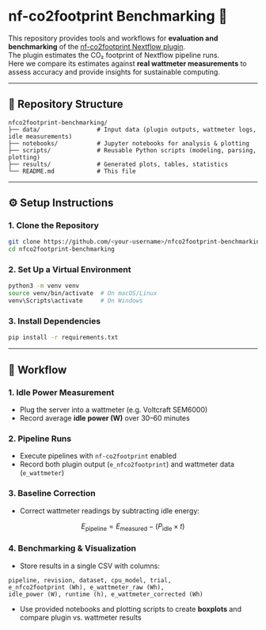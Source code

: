 # nf-co2footprint Benchmarking 🌱

This repository provides tools and workflows for **evaluation and benchmarking** of the [nf-co2footprint Nextflow plugin](https://nextflow-io.github.io/nf-co2footprint/).  
The plugin estimates the CO₂ footprint of Nextflow pipeline runs.  
Here we compare its estimates against **real wattmeter measurements** to assess accuracy and provide insights for sustainable computing.

---

## 📂 Repository Structure

```
nfco2footprint-benchmarking/
├── data/                # Input data (plugin outputs, wattmeter logs, idle measurements)
├── notebooks/           # Jupyter notebooks for analysis & plotting
├── scripts/             # Reusable Python scripts (modeling, parsing, plotting)
├── results/             # Generated plots, tables, statistics
└── README.md            # This file
```

---

## ⚙️ Setup Instructions

### 1. Clone the Repository
```bash
git clone https://github.com/<your-username>/nfco2footprint-benchmarking.git
cd nfco2footprint-benchmarking
```

### 2. Set Up a Virtual Environment
```bash
python3 -m venv venv
source venv/bin/activate  # On macOS/Linux
venv\Scripts\activate     # On Windows
```

### 3. Install Dependencies
```bash
pip install -r requirements.txt
```

---

## 🧪 Workflow

### 1. Idle Power Measurement
- Plug the server into a wattmeter (e.g. Voltcraft SEM6000)  
- Record average **idle power (W)** over 30–60 minutes  

### 2. Pipeline Runs
- Execute pipelines with `nf-co2footprint` enabled  
- Record both plugin output (`e_nfco2footprint`) and wattmeter data (`e_wattmeter`)  

### 3. Baseline Correction
- Correct wattmeter readings by subtracting idle energy:

$$
E_\text{pipeline} = E_\text{measured} - (P_\text{idle} \times t)
$$

### 4. Benchmarking & Visualization
- Store results in a single CSV with columns:

```
pipeline, revision, dataset, cpu_model, trial,
e_nfco2footprint (Wh), e_wattmeter_raw (Wh),
idle_power (W), runtime (h), e_wattmeter_corrected (Wh)
```

- Use provided notebooks and plotting scripts to create **boxplots** and compare plugin vs. wattmeter results  
